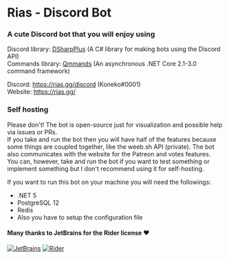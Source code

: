 # Rias - Discord Bot
### A cute Discord bot that you will enjoy using

Discord library: [DSharpPlus](https://github.com/DSharpPlus/DSharpPlus) (A C# library for making bots using the Discord API)\
Commands library: [Qmmands](https://github.com/Quahu/Qmmands) (An asynchronous .NET Core 2.1-3.0 command framework)

Discord: https://rias.gg/discord (Koneko#0001)\
Website: https://rias.gg/

### Self hosting
Please don't! The bot is open-source just for visualization and possible help via issues or PRs.\
If you take and run the bot then you will have half of the features because some things are coupled together, like the weeb.sh API (private). The bot also communicates with the website for the Patreon and votes features.\
You can, however, take and run the bot if you want to test something or implement something but I don't recommend using it for self-hosting.

If you want to run this bot on your machine you will need the followings:
* .NET 5
* PostgreSQL 12
* Redis
* Also you have to setup the configuration file

#### Many thanks to JetBrains for the Rider license ❤
[![JetBrains](https://i.imgur.com/JqsnnjY.png)](https://www.jetbrains.com)
[![Rider](https://i.imgur.com/oNPW4w7.png)](https://www.jetbrains.com/rider/)
